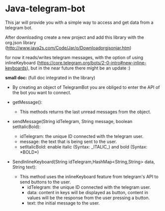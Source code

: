 # Java-telegram-bot
This jar will provide you with a simple way to access and get data from a telegram bot. <p>

After downloading create a new project and add this library with the org.json library (<href>http://www.java2s.com/Code/Jar/o/Downloadorgjsonjar.htm</href>)

for now it reads/writes telegram messages, with the option of using inlineKeyboard (https://core.telegram.org/bots/2-0-intro#new-inline-keyboards), but in the near future there might be an update :)


**small doc:** (full doc integrated in the library)
- By creating an object of TelegramBot you are obliged to enter the API of the bot you want to connect.

- getMessage():<p>
  - This methods returns the last unread messages from the object. <p><p>
        
- sendMessage(String idTelegram, String message, boolean setItalicBold):
  - idTelegram: the unique ID connected with the telegram user.
  - message: the text that is being sent to the user.
  - setItalicBold: enable italic (Syntax: \_ITALIC\_) and bold (Syntax: \*BOLD\*)
  

- SendInlineKeyboard(String idTelegram,HashMap<String,String> data, String text):
  - This method uses the inlineKeyboard feature from telegram's API to send buttons to the user.
    - idTelegram: the unique ID connected with the telegram user.
    - data: content in keys will be displayed as button, content in values will be the response from the user pressing a button.
    - text: the initial message to the user.

